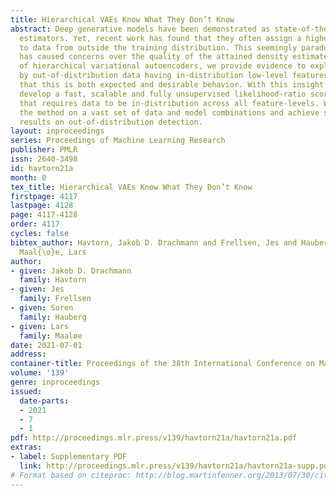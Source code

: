 ```yaml
---
title: Hierarchical VAEs Know What They Don’t Know
abstract: Deep generative models have been demonstrated as state-of-the-art density
  estimators. Yet, recent work has found that they often assign a higher likelihood
  to data from outside the training distribution. This seemingly paradoxical behavior
  has caused concerns over the quality of the attained density estimates. In the context
  of hierarchical variational autoencoders, we provide evidence to explain this behavior
  by out-of-distribution data having in-distribution low-level features. We argue
  that this is both expected and desirable behavior. With this insight in hand, we
  develop a fast, scalable and fully unsupervised likelihood-ratio score for OOD detection
  that requires data to be in-distribution across all feature-levels. We benchmark
  the method on a vast set of data and model combinations and achieve state-of-the-art
  results on out-of-distribution detection.
layout: inproceedings
series: Proceedings of Machine Learning Research
publisher: PMLR
issn: 2640-3498
id: havtorn21a
month: 0
tex_title: Hierarchical VAEs Know What They Don’t Know
firstpage: 4117
lastpage: 4128
page: 4117-4128
order: 4117
cycles: false
bibtex_author: Havtorn, Jakob D. Drachmann and Frellsen, Jes and Hauberg, Soren and
  Maal{\o}e, Lars
author:
- given: Jakob D. Drachmann
  family: Havtorn
- given: Jes
  family: Frellsen
- given: Soren
  family: Hauberg
- given: Lars
  family: Maaløe
date: 2021-07-01
address:
container-title: Proceedings of the 38th International Conference on Machine Learning
volume: '139'
genre: inproceedings
issued:
  date-parts:
  - 2021
  - 7
  - 1
pdf: http://proceedings.mlr.press/v139/havtorn21a/havtorn21a.pdf
extras:
- label: Supplementary PDF
  link: http://proceedings.mlr.press/v139/havtorn21a/havtorn21a-supp.pdf
# Format based on citeproc: http://blog.martinfenner.org/2013/07/30/citeproc-yaml-for-bibliographies/
---
```

